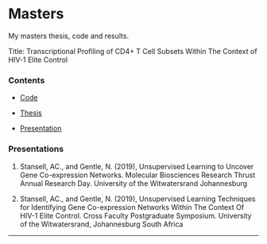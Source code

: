 # Masters

My masters thesis, code and results.

Title:  Transcriptional Profiling of CD4+ T Cell Subsets Within The Context of HIV-1 Elite Control

### Contents

- [Code](https://github.com/alecstansell/code)

- [Thesis](https://github.com/alecstansell/thesis)
  
- [Presentation](https://prezi.com/view/VB8c1Geqoy8QndU8WK7t/)

### Presentations

1. Stansell, AC., and Gentle, N. (2019), Unsupervised Learning to Uncover Gene Co-expression Networks. Molecular Biosciences Research Thrust Annual Research Day. University of the Witwatersrand Johannesburg

2. Stansell, AC., and Gentle, N. (2019), Unsupervised Learning Techniques for Identifying Gene Co-expression Networks Within The Context Of HIV-1 Elite Control. Cross Faculty Postgraduate Symposium. University of the Witwatersrand, Johannesburg South Africa

---
